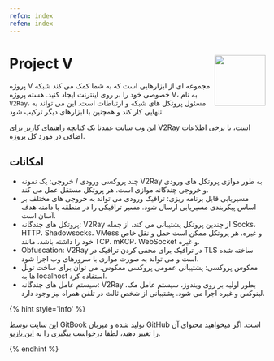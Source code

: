 ```yaml
---
refcn: index
refen: index
---
```

# Project V <img style="float: right;" width="100" height="100" src="/resources/v2ray_1024.png" />

پروژه V مجموعه ای از ابزارهایی است که به شما کمک می کند شبکه خصوصی خود را بر روی اینترنت ایجاد کنید. هسته پروژه V، به نام `V2Ray`، مسئول پروتکل های شبکه و ارتباطات است. این می تواند به تنهایی کار کند و همچنین با ابزارهای دیگر ترکیب شود.

این وب سایت عمدتا یک کتابچه راهنمای کاربر برای V2Ray است، با برخی اطلاعات اضافی در مورد کل پروژه.

## امکانات

* چند پروکسی ورودی / خروجی: یک نمونه V2Ray به طور موازی پروتکل های ورودی و خروجی چندگانه موازی است. هر پروتکل مستقل عمل می کند.
* مسیریابی قابل برنامه ریزی: ترافیک ورودی می تواند به خروجی های مختلف بر اساس پیکربندی مسیریابی ارسال شود. مسیر ترافیکی را در منطقه یا دامنه هدف آسان است.
* پروتکل های چندگانه: V2Ray از چندین پروتکل پشتیبانی می کند، از جمله Socks، HTTP، Shadowsocks، VMess و غیره. هر پروتکل ممکن است حمل و نقل خاص خود را داشته باشد، مانند TCP، mKCP، WebSocket و غیره.
* Obfuscation: V2Ray در ترافیک برای مخفی کردن ترافیک در TLS ساخته شده است و می تواند به صورت موازی با سرورهای وب اجرا شود.
* معکوس پروکسی: پشتیبانی عمومی پروکسی معکوس. می توان برای ساخت تونل ها به localhost استفاده کرد.
* سیستم عامل های چندگانه: V2Ray بطور اولیه بر روی ویندوز، سیستم عامل مک، لینوکس و غیره اجرا می شود. پشتیبانی از شخص ثالث در تلفن همراه نیز وجود دارد.

{% hint style='info' %}

این سایت توسط GitBook تولید شده و میزبان GitHub است. اگر میخواهید محتوای آن را تغییر دهید، لطفا درخواست پیگیری را به [این بازپو](https://github.com/v2ray/manual).

{% endhint %}